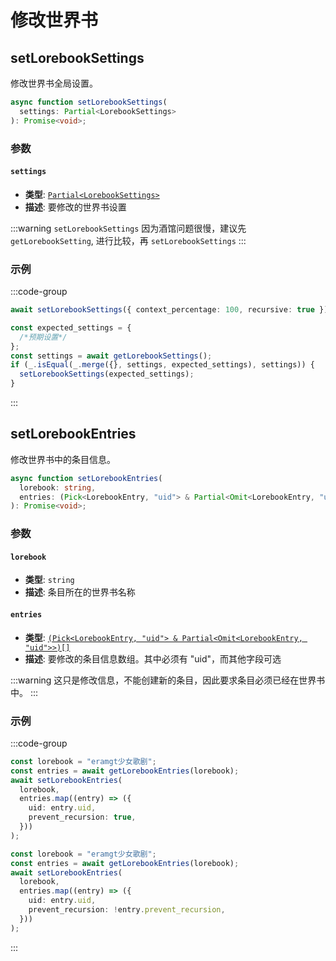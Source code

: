 # 修改世界书

<CustomTOC />

## setLorebookSettings

修改世界书全局设置。

```typescript
async function setLorebookSettings(
  settings: Partial<LorebookSettings>
): Promise<void>;
```

### 参数

#### `settings`

- **类型**: [`Partial<LorebookSettings>`](./获取世界书#返回值-1)
- **描述**: 要修改的世界书设置

:::warning
`setLorebookSettings` 因为酒馆问题很慢，建议先 `getLorebookSetting`, 进行比较，再 `setLorebookSettings`
:::

### 示例

:::code-group

```typescript [修改上下文百分比为 100%, 启用递归扫描]
await setLorebookSettings({ context_percentage: 100, recursive: true });
```

```typescript [优化性能的写法]
const expected_settings = {
  /*预期设置*/
};
const settings = await getLorebookSettings();
if (_.isEqual(_.merge({}, settings, expected_settings), settings)) {
  setLorebookSettings(expected_settings);
}
```

:::

## setLorebookEntries

修改世界书中的条目信息。

```typescript
async function setLorebookEntries(
  lorebook: string,
  entries: (Pick<LorebookEntry, "uid"> & Partial<Omit<LorebookEntry, "uid">>)[]
): Promise<void>;
```

### 参数

#### `lorebook`

- **类型**: `string`
- **描述**: 条目所在的世界书名称

#### `entries`

- **类型**: [`(Pick<LorebookEntry, "uid"> & Partial<Omit<LorebookEntry, "uid">>)[]`](./获取世界书#getlorebookentries)
- **描述**: 要修改的条目信息数组。其中必须有 "uid"，而其他字段可选

:::warning
这只是修改信息，不能创建新的条目，因此要求条目必须已经在世界书中。
:::

### 示例

:::code-group

```typescript [禁止所有条目递归，保持其他设置不变]
const lorebook = "eramgt少女歌剧";
const entries = await getLorebookEntries(lorebook);
await setLorebookEntries(
  lorebook,
  entries.map((entry) => ({
    uid: entry.uid,
    prevent_recursion: true,
  }))
);
```

```typescript [反转所有条目的递归开关]
const lorebook = "eramgt少女歌剧";
const entries = await getLorebookEntries(lorebook);
await setLorebookEntries(
  lorebook,
  entries.map((entry) => ({
    uid: entry.uid,
    prevent_recursion: !entry.prevent_recursion,
  }))
);
```

:::